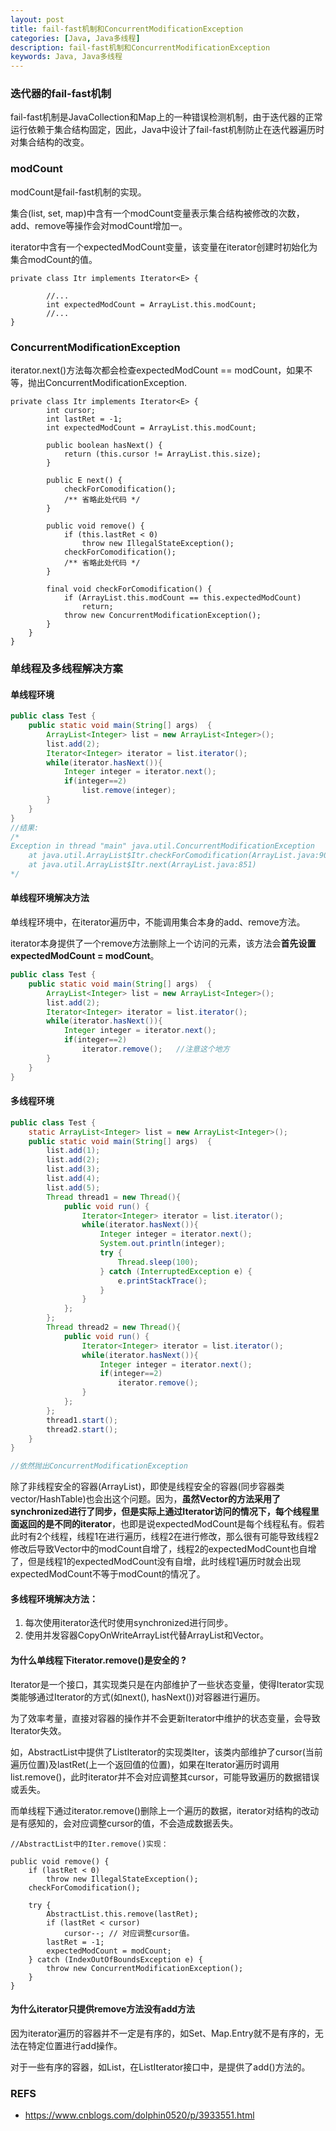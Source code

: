 ```yaml
---
layout: post
title: fail-fast机制和ConcurrentModificationException
categories: [Java, Java多线程]
description: fail-fast机制和ConcurrentModificationException
keywords: Java, Java多线程
---
```


### 迭代器的fail-fast机制

fail-fast机制是JavaCollection和Map上的一种错误检测机制，由于迭代器的正常运行依赖于集合结构固定，因此，Java中设计了fail-fast机制防止在迭代器遍历时对集合结构的改变。

### modCount

modCount是fail-fast机制的实现。

集合(list, set, map)中含有一个modCount变量表示集合结构被修改的次数，add、remove等操作会对modCount增加一。

iterator中含有一个expectedModCount变量，该变量在iterator创建时初始化为集合modCount的值。

```
private class Itr implements Iterator<E> {
        
        //...
        int expectedModCount = ArrayList.this.modCount;
        //...
}
```

### ConcurrentModificationException

iterator.next()方法每次都会检查expectedModCount == modCount，如果不等，抛出ConcurrentModificationException.

```
private class Itr implements Iterator<E> {
        int cursor;
        int lastRet = -1;
        int expectedModCount = ArrayList.this.modCount;
 
        public boolean hasNext() {
            return (this.cursor != ArrayList.this.size);
        }
 
        public E next() {
            checkForComodification();
            /** 省略此处代码 */
        }
 
        public void remove() {
            if (this.lastRet < 0)
                throw new IllegalStateException();
            checkForComodification();
            /** 省略此处代码 */
        }
 
        final void checkForComodification() {
            if (ArrayList.this.modCount == this.expectedModCount)
                return;
            throw new ConcurrentModificationException();
        }
    }
}
```

### 单线程及多线程解决方案

#### 单线程环境

```java
public class Test {
    public static void main(String[] args)  {
        ArrayList<Integer> list = new ArrayList<Integer>();
        list.add(2);
        Iterator<Integer> iterator = list.iterator();
        while(iterator.hasNext()){
            Integer integer = iterator.next();
            if(integer==2)
                list.remove(integer);
        }
    }
}
//结果:
/*
Exception in thread "main" java.util.ConcurrentModificationException
	at java.util.ArrayList$Itr.checkForComodification(ArrayList.java:901)
	at java.util.ArrayList$Itr.next(ArrayList.java:851)
*/
```

#### 单线程环境解决方法

单线程环境中，在iterator遍历中，不能调用集合本身的add、remove方法。

iterator本身提供了一个remove方法删除上一个访问的元素，该方法会**首先设置expectedModCount = modCount**。

```java
public class Test {
    public static void main(String[] args)  {
        ArrayList<Integer> list = new ArrayList<Integer>();
        list.add(2);
        Iterator<Integer> iterator = list.iterator();
        while(iterator.hasNext()){
            Integer integer = iterator.next();
            if(integer==2)
                iterator.remove();   //注意这个地方
        }
    }
}
```

#### 多线程环境

```java
public class Test {
    static ArrayList<Integer> list = new ArrayList<Integer>();
    public static void main(String[] args)  {
        list.add(1);
        list.add(2);
        list.add(3);
        list.add(4);
        list.add(5);
        Thread thread1 = new Thread(){
            public void run() {
                Iterator<Integer> iterator = list.iterator();
                while(iterator.hasNext()){
                    Integer integer = iterator.next();
                    System.out.println(integer);
                    try {
                        Thread.sleep(100);
                    } catch (InterruptedException e) {
                        e.printStackTrace();
                    }
                }
            };
        };
        Thread thread2 = new Thread(){
            public void run() {
                Iterator<Integer> iterator = list.iterator();
                while(iterator.hasNext()){
                    Integer integer = iterator.next();
                    if(integer==2)
                        iterator.remove(); 
                }
            };
        };
        thread1.start();
        thread2.start();
    }
}

//依然抛出ConcurrentModificationException
```

除了非线程安全的容器(ArrayList)，即使是线程安全的容器(同步容器类vector/HashTable)也会出这个问题。因为，**虽然Vector的方法采用了synchronized进行了同步，但是实际上通过Iterator访问的情况下，每个线程里面返回的是不同的iterator**，也即是说expectedModCount是每个线程私有。假若此时有2个线程，线程1在进行遍历，线程2在进行修改，那么很有可能导致线程2修改后导致Vector中的modCount自增了，线程2的expectedModCount也自增了，但是线程1的expectedModCount没有自增，此时线程1遍历时就会出现expectedModCount不等于modCount的情况了。

#### 多线程环境解决方法：
1. 每次使用iterator迭代时使用synchronized进行同步。
2. 使用并发容器CopyOnWriteArrayList代替ArrayList和Vector。

#### 为什么单线程下iterator.remove()是安全的 ?

Iterator是一个接口，其实现类只是在内部维护了一些状态变量，使得Iterator实现类能够通过Iterator的方式(如next(), hasNext())对容器进行遍历。

为了效率考量，直接对容器的操作并不会更新Iterator中维护的状态变量，会导致Iterator失效。

如，AbstractList中提供了ListIterator的实现类Iter，该类内部维护了cursor(当前遍历位置)及lastRet(上一个返回值的位置)，如果在Iterator遍历时调用list.remove()，此时iterator并不会对应调整其cursor，可能导致遍历的数据错误或丢失。

而单线程下通过iterator.remove()删除上一个遍历的数据，iterator对结构的改动是有感知的，会对应调整cursor的值，不会造成数据丢失。

```
//AbstractList中的Iter.remove()实现：

public void remove() {
    if (lastRet < 0)
        throw new IllegalStateException();
    checkForComodification();

    try {
        AbstractList.this.remove(lastRet);
        if (lastRet < cursor)
            cursor--; // 对应调整cursor值。
        lastRet = -1;
        expectedModCount = modCount;
    } catch (IndexOutOfBoundsException e) {
        throw new ConcurrentModificationException();
    }
}
```

#### 为什么iterator只提供remove方法没有add方法

因为iterator遍历的容器并不一定是有序的，如Set、Map.Entry就不是有序的，无法在特定位置进行add操作。

对于一些有序的容器，如List，在ListIterator接口中，是提供了add()方法的。



### REFS

- https://www.cnblogs.com/dolphin0520/p/3933551.html
